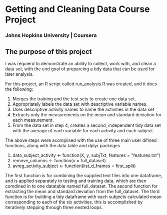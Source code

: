 # Getting and Cleaning Data Course Project
### Johns Hopkins University | Coursera

## The purpose of this project 
I was requierd to demonstrate an ability to collect, work with, and clean a data set, with the end goal of prepareing a tidy data that can be used for later analysis.


 For this project, an R script called run_analysis.R was created, and it does the following: 
1. Merges the training and the test sets to create one data set.
2. Appropriately labels the data set with descriptive variable names. 
3. Uses descriptive activity names to name the activities in the data set
4. Extracts only the measurements on the mean and standard deviation for each measurement. 
5. From the data set in step 4, creates a second, independent tidy data set with the average of each variable for each activity and each subject.

 The above steps were acomplised with the use of three main user difined functions, along with the data.table and dplyr packeges

1. data_subject_activity <- function(X, y, subjTxt, features = "features.txt")
2. remove_columns <- function(x = full_dataset)
3. avreg_activity_subject <- function(list_d_frames = first_split)

The first function is for combining the supplied text files into one dataframe, and is applied separately to testing and training data, which are then comdined in to one datatable named full_dataset.
The second function for extracting the mean and standard deviation from the full_dataset.
The third function is for building a tidy dataframe with each subjects calculated mean corresponding to each of the six activities, this is accomplished by iteratively stepping through three nested loops.

